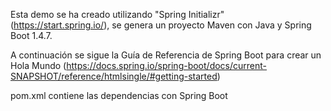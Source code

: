 Esta demo se ha creado utilizando "Spring Initializr" (https://start.spring.io/), se genera un proyecto Maven con Java y Spring Boot 1.4.7.

A continuación se sigue la Guía de Referencia de Spring Boot para crear un Hola Mundo (https://docs.spring.io/spring-boot/docs/current-SNAPSHOT/reference/htmlsingle/#getting-started) 

pom.xml contiene las dependencias con Spring Boot

